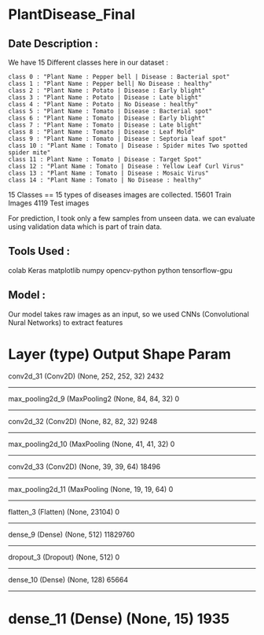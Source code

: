 # PlantDisease_Final

## Date Description : 
We have 15 Different classes here in our dataset :

    class 0 : "Plant Name : Pepper bell | Disease : Bacterial spot"
    class 1 : "Plant Name : Pepper bell| No Disease : healthy"
    class 2 : "Plant Name : Potato | Disease : Early blight"
    class 3 : "Plant Name : Potato | Disease : Late blight"
    class 4 : "Plant Name : Potato | No Disease : healthy"
    class 5 : "Plant Name : Tomato | Disease : Bacterial spot"
    class 6 : "Plant Name : Tomato | Disease : Early blight"
    class 7 : "Plant Name : Tomato | Disease : Late blight"
    class 8 : "Plant Name : Tomato | Disease : Leaf Mold"
    class 9 : "Plant Name : Tomato | Disease : Septoria leaf spot"
    class 10 : "Plant Name : Tomato | Disease : Spider mites Two spotted spider mite"
    class 11 : Plant Name : Tomato | Disease : Target Spot"
    class 12 : "Plant Name : Tomato | Disease : Yellow Leaf Curl Virus"
    class 13 : "Plant Name : Tomato | Disease : Mosaic Virus"
    class 14 : "Plant Name : Tomato | No Disease : healthy"


15 Classes == 15 types of diseases images are collected.
15601 Train Images
4119 Test images


For prediction, I took only a few samples from unseen data. 
we can evaluate using validation data which is part of train data.

## Tools Used : 

colab
Keras 
matplotlib 
numpy 
opencv-python
python
tensorflow-gpu

## Model : 
Our model takes raw images as an input, so we used CNNs (Convolutional Nural Networks) to extract features

Layer (type)                 Output Shape              Param 
=================================================================
conv2d_31 (Conv2D)           (None, 252, 252, 32)      2432      
_________________________________________________________________
max_pooling2d_9 (MaxPooling2 (None, 84, 84, 32)        0         
_________________________________________________________________
conv2d_32 (Conv2D)           (None, 82, 82, 32)        9248      
_________________________________________________________________
max_pooling2d_10 (MaxPooling (None, 41, 41, 32)        0         
_________________________________________________________________
conv2d_33 (Conv2D)           (None, 39, 39, 64)        18496     
_________________________________________________________________
max_pooling2d_11 (MaxPooling (None, 19, 19, 64)        0         
_________________________________________________________________
flatten_3 (Flatten)          (None, 23104)             0         
_________________________________________________________________
dense_9 (Dense)              (None, 512)               11829760  
_________________________________________________________________
dropout_3 (Dropout)          (None, 512)               0         
_________________________________________________________________
dense_10 (Dense)             (None, 128)               65664     
_________________________________________________________________
dense_11 (Dense)             (None, 15)                1935      
=================================================================


